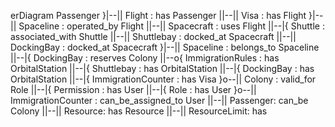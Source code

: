 erDiagram
    Passenger }|--|| Flight : has
    Passenger ||--|| Visa : has
    Flight }|--|| Spaceline : operated_by
    Flight ||--|| Spacecraft : uses
    Flight ||--|{ Shuttle : associated_with
    Shuttle ||--|| Shuttlebay : docked_at
    Spacecraft ||--|| DockingBay : docked_at
    Spacecraft }|--|| Spaceline : belongs_to
    Spaceline ||--|{ DockingBay : reserves
    Colony ||--o{ ImmigrationRules : has
    OrbitalStation ||--|{ Shuttlebay : has
    OrbitalStation ||--|{ DockingBay : has
    OrbitalStation ||--|{ ImmigrationCounter : has
    Visa }o--|| Colony : valid_for
    Role ||--|{ Permission : has
    User ||--|{ Role : has
    User }o--|| ImmigrationCounter : can_be_assigned_to
    User ||--|| Passenger: can_be
    Colony ||--|| Resource: has
    Resource ||--|| ResourceLimit: has

